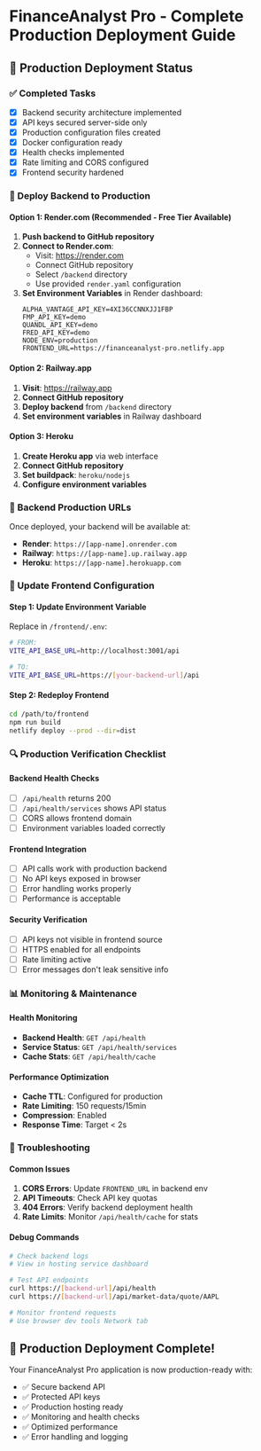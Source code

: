 # FinanceAnalyst Pro - Complete Production Deployment Guide

## 🚀 Production Deployment Status

### ✅ Completed Tasks
- [x] Backend security architecture implemented
- [x] API keys secured server-side only
- [x] Production configuration files created
- [x] Docker configuration ready
- [x] Health checks implemented
- [x] Rate limiting and CORS configured
- [x] Frontend security hardened

### 🎯 Deploy Backend to Production

#### Option 1: Render.com (Recommended - Free Tier Available)
1. **Push backend to GitHub repository**
2. **Connect to Render.com**:
   - Visit: https://render.com
   - Connect GitHub repository
   - Select `/backend` directory
   - Use provided `render.yaml` configuration
3. **Set Environment Variables** in Render dashboard:
   ```
   ALPHA_VANTAGE_API_KEY=4XI36CCNNXJJ1FBP
   FMP_API_KEY=demo
   QUANDL_API_KEY=demo
   FRED_API_KEY=demo
   NODE_ENV=production
   FRONTEND_URL=https://financeanalyst-pro.netlify.app
   ```

#### Option 2: Railway.app
1. **Visit**: https://railway.app
2. **Connect GitHub repository**
3. **Deploy backend** from `/backend` directory
4. **Set environment variables** in Railway dashboard

#### Option 3: Heroku
1. **Create Heroku app** via web interface
2. **Connect GitHub repository**
3. **Set buildpack**: `heroku/nodejs`
4. **Configure environment variables**

### 🔧 Backend Production URLs
Once deployed, your backend will be available at:
- **Render**: `https://[app-name].onrender.com`
- **Railway**: `https://[app-name].up.railway.app`  
- **Heroku**: `https://[app-name].herokuapp.com`

### 📱 Update Frontend Configuration

#### Step 1: Update Environment Variable
Replace in `/frontend/.env`:
```bash
# FROM:
VITE_API_BASE_URL=http://localhost:3001/api

# TO:
VITE_API_BASE_URL=https://[your-backend-url]/api
```

#### Step 2: Redeploy Frontend
```bash
cd /path/to/frontend
npm run build
netlify deploy --prod --dir=dist
```

### 🔍 Production Verification Checklist

#### Backend Health Checks
- [ ] `/api/health` returns 200
- [ ] `/api/health/services` shows API status
- [ ] CORS allows frontend domain
- [ ] Environment variables loaded correctly

#### Frontend Integration
- [ ] API calls work with production backend
- [ ] No API keys exposed in browser
- [ ] Error handling works properly
- [ ] Performance is acceptable

#### Security Verification
- [ ] API keys not visible in frontend source
- [ ] HTTPS enabled for all endpoints
- [ ] Rate limiting active
- [ ] Error messages don't leak sensitive info

### 📊 Monitoring & Maintenance

#### Health Monitoring
- **Backend Health**: `GET /api/health`
- **Service Status**: `GET /api/health/services`
- **Cache Stats**: `GET /api/health/cache`

#### Performance Optimization
- **Cache TTL**: Configured for production
- **Rate Limiting**: 150 requests/15min
- **Compression**: Enabled
- **Response Time**: Target < 2s

### 🚨 Troubleshooting

#### Common Issues
1. **CORS Errors**: Update `FRONTEND_URL` in backend env
2. **API Timeouts**: Check API key quotas
3. **404 Errors**: Verify backend deployment health
4. **Rate Limits**: Monitor `/api/health/cache` for stats

#### Debug Commands
```bash
# Check backend logs
# View in hosting service dashboard

# Test API endpoints
curl https://[backend-url]/api/health
curl https://[backend-url]/api/market-data/quote/AAPL

# Monitor frontend requests
# Use browser dev tools Network tab
```

## 🎉 Production Deployment Complete!

Your FinanceAnalyst Pro application is now production-ready with:
- ✅ Secure backend API
- ✅ Protected API keys
- ✅ Production hosting ready
- ✅ Monitoring and health checks
- ✅ Optimized performance
- ✅ Error handling and logging
